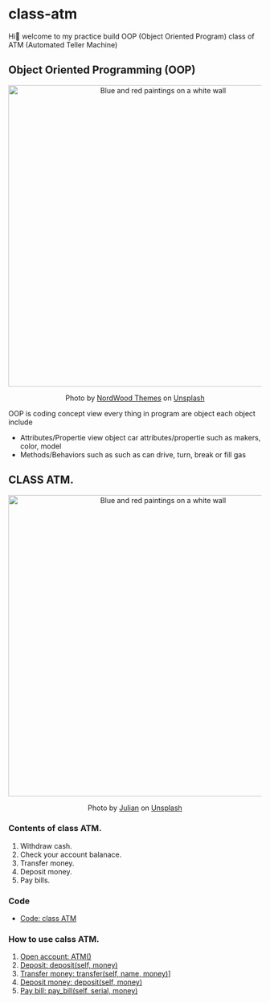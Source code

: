 # class-atm
Hi👋 welcome to my practice build OOP (Object Oriented Program) class of ATM (Automated Teller Machine)

## Object Oriented Programming (OOP)
<div align="center">
  <img src="https://images.unsplash.com/photo-1693836769894-e8674c2e0953?q=80&w=2070&auto=format&fit=crop&ixlib=rb-4.1.0&ixid=M3wxMjA3fDB8MHxwaG90by1wYWdlfHx8fGVufDB8fHx8fA%3D%3D" alt="Blue and red paintings on a white wall" width="600">
  <p>
    Photo by <a href="https://unsplash.com/@nordwood?utm_content=creditCopyText&utm_medium=referral&utm_source=unsplash">NordWood Themes</a> on <a href="https://unsplash.com/photos/blue-and-red-paintings-on-a-white-wall-QeE5v_1Yf1E?utm_content=creditCopyText&utm_medium=referral&utm_source=unsplash">Unsplash</a>
  </p>
<div align = left left >
  
OOP is coding concept view every thing in program are object each object include
* Attributes/Propertie view object car attributes/propertie such as makers, color, model
* Methods/Behaviors such as such as can drive, turn, break or fill gas
## CLASS ATM.
<div align="center">
  <img src="https://images.unsplash.com/photo-1653752821251-bb0225afd001?q=80&w=2070&auto=format&fit=crop&ixlib=rb-4.1.0&ixid=M3wxMjA3fDB8MHxwaG90by1wYWdlfHx8fGVufDB8fHx8fA%3D%3D" alt="Blue and red paintings on a white wall" width="600">
  <p>
    Photo by <a href="https://images.unsplash.com/photo-1653752821251-bb0225afd001?q=80&w=2070&auto=format&fit=crop&ixlib=rb-4.1.0&ixid=M3wxMjA3fDB8MHxwaG90by1wYWdlfHx8fGVufDB8fHx8fA%3D%3D">Julian</a> on <a href="https://unsplash.com/photos/blue-and-red-paintings-on-a-white-wall-QeE5v_1Yf1E?utm_content=creditCopyText&utm_medium=referral&utm_source=unsplash">Unsplash</a>
  </p>
<div align = left left >

### Contents of class ATM.
1. Withdraw cash.
2. Check your account balanace.
3. Transfer money.
4. Deposit money.
5. Pay bills.

### Code
* [Code: class ATM](Python_code/Code_class_ATM.py)

### How to use calss ATM.
1. [Open account: ATM()](Python_code/Open_account)
2. [Deposit: deposit(self, money)](Python_code/Deposit)
3. [Transfer money: transfer(self, name, money)](Python_code/Transfer_money)]
4. [Deposit money: deposit(self, money)](Python_code/Deposit_money)
5. [Pay bill: pay_bill(self, serial, money)](Python_code/Pay_bill)






